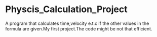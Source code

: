 # Physcis_Calculation_Project
A program that calculates time,velocity e.t.c if the other values in the formula are given.My first project.The code might be  not that efficient.


